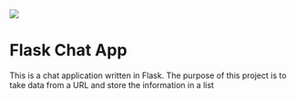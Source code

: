 <img src="https://codeinstitute.s3.amazonaws.com/fullstack/ci_logo_small.png" style="margin: 0;">

#  Flask Chat App

This is a chat application written in Flask. The purpose of this project is to take data from a URL and store the information in a list